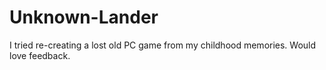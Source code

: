 # Unknown-Lander
I tried re-creating a lost old PC game from my childhood memories. Would love feedback.
